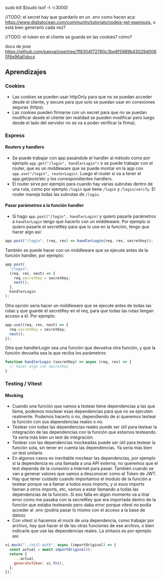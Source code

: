 sudo kill $(sudo lsof -t -i:3000)

//TODO: el secret hay que guardarlo en un .env como hacen aca: <https://www.digitalocean.com/community/tutorials/nodejs-jwt-expressjs>, o está bien generarlo cada vez?

//TODO: el token en el cliente se guarda en las cookies? cómo?

docs de jose <https://github.com/panva/jose/tree/1f8304f72760c3be8f5989b43029d0060f6e96af/docs>

## Aprendizajes

### Cookies

- Las cookies se pueden usar httpOnly para que no se puedan acceder desde el cliente, y secure para que solo se puedan usar en conexiones seguras (https).
- Las cookies pueden firmarse con un secret para que no se puedan modificar desde el cliente (en realidad se pueden modificar pero luego desde el lado del servidor no se va a poder verificar la firma).

### Express

#### Routers y handlers

- Se puede trabajar con app pasándole el handler al método como por ejemplo `app.get("/login", handlerLogin")` o se puede trabajar con el router, que es un middleware que se puede montar en la app con `app.use("/login", routerLogin)`. Luego el router si va a tener el app.get/post/etc y los correspondientes handlers.
- El router sirve por ejemplo para cuando hay varias subrutas dentro de una ruta, como por ejemplo `/login` que tiene `/login` y `/login/verify`. El router maneja todas las subrutas de `/login`.

#### Pasar parámetros a la función handler

- Si hago `app.post("/login", handlerLogin)` y quiero pasarle parámetros a `handlerLogin` tengo que hacerlo con un middleware. Por ejemplo si quiero pasarle el secretKey para que lo use en la función, tengo que hacer algo así:

```js
app.post("/login", (req, res) => handlerLogin(req, res, secretKey));
```

También se puede hacer con un middleware que se ejecute antes de la función handler, por ejemplo:

```js
app.post(
  "/login",
  (req, res, next) => {
    req.secretKey = secretKey;
    next();
  },
  handlerLogin
);
```

Otra opción sería hacer un middleware que se ejecute antes de todas las rutas y que guarde el secretKey en el req, para que todas las rutas tengan acceso a él.
Por ejemplo:

```js
app.use((req, res, next) => {
  req.secretKey = secretKey;
  next();
});
```

Otra que handlerLogin sea una función que devuelva otra función, y que la función devuelta sea la que reciba los parámetros:

```js
function handlerLogin (secretKey) => async (req, res) => {
  // hacer algo con secretKey
}
```

### Testing / Vitest

#### Mocking

- Cuando una función que vamos a testear tiene dependencias a las que llama, podemos mockear esas dependencias para que no se ejecuten realmente. Podemos hacerlo o no, dependiendo de si queremos testear la función con sus dependencias reales o no.
- Testear con todas las dependencias reales puede ser útil para testear la integración de las dependencias con la función que estamos testeando. Ya sería más bien un test de integración.
- Testear con las dependencias mockeadas puede ser útil para testear la función sola, sin tener en cuenta las dependencias. Ya sería más bien un test unitario
- En algunos casos es inevitable mockear las dependencias, por ejemplo si la dependencia es una llamada a una API externa, no queremos que el test dependa de la conexión a internet para pasar. También cuando se van a generar valores que vamos a desconocer como el Token de JWT.
- Hay que tener cuidado cuando importamos el modulo de la función a testear porque va a llamar a todos esos imports, y si esos imports llaman a otros imports, etc, vamos a estar llamando a todas las dependencias de la función. Si eso falla en algún momento va a tirar error como me pasaba con la secretKey que era importada dentro de la función que estaba testeando pero daba error porque vitest no podía acceder al .env (podría pasar lo mismo con el acceso a la base de datos).
- Con vitest si hacemos el mock de una dependencia, como trabajar por archivo, hay que hacer el de las otras funciones de ese archivo, o bien indicarle que use las dependencias reales. La sintaxis es por ejemplo así:

```js
vi.mock("../util-auth", async (importOriginal) => {
  const actual = await importOriginal();
  return {
    ...actual,
    generateToken: vi.fn(),
  };
});
```

